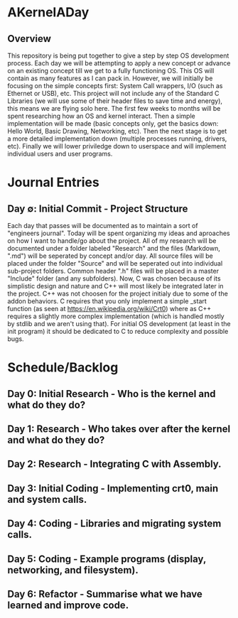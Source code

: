 # AKernelADay
## Overview
This repository is being put together to give a step by step OS development process. Each day we will be attempting to apply a new concept or advance on an existing concept till we get to a fully functioning OS. This OS will contain as many features as I can pack in. However, we will initially be focusing on the simple concepts first: System Call wrappers, I/O (such as Ethernet or USB), etc. This project will not include any of the Standard C Libraries (we will use some of their header files to save time and energy), this means we are flying solo here. The first few weeks to months will be spent researching how an OS and kernel interact. Then a simple implementation will be made (basic concepts only, get the basics down: Hello World, Basic Drawing, Networking, etc). Then the next stage is to get a more detailed implementation down (multiple processes running, drivers, etc). Finally we will lower priviledge down to userspace and will implement individual users and user programs.

# Journal Entries
## Day ∅: Initial Commit - Project Structure
Each day that passes will be documented as to maintain a sort of "engineers journal". Today will be spent organizing my ideas and aproaches on how I want to handle/go about the project. All of my research will be documented under a folder labeled "Research" and the files (Markdown, ".md") will be seperated by concept and/or day. All source files will be placed under the folder "Source" and will be seperated out into individual sub-project folders. Common header ".h" files will be placed in a master "Include" folder (and any subfolders). Now, C was chosen because of its simplistic design and nature and C++ will most likely be integrated later in the project. C++ was not choosen for the project initialy due to some of the addon behaviors. C requires that you only implement a simple \_start function (as seen at https://en.wikipedia.org/wiki/Crt0) where as C++ requires a slightly more complex implementation (which is handled mostly by stdlib and we aren't using that). For initial OS development (at least in the init program) it should be dedicated to C to reduce complexity and possible bugs.

# Schedule/Backlog
## Day 0: Initial Research - Who is the kernel and what do they do?
## Day 1: Research - Who takes over after the kernel and what do they do?
## Day 2: Research - Integrating C with Assembly.
## Day 3: Initial Coding - Implementing crt0, main and system calls.
## Day 4: Coding - Libraries and migrating system calls.
## Day 5: Coding - Example programs (display, networking, and filesystem).
## Day 6: Refactor - Summarise what we have learned and improve code.
